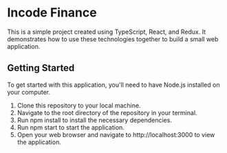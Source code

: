 # Incode Finance

This is a simple project created using TypeScript, React, and Redux. It demonstrates how to use these technologies together to build a small web application.

## Getting Started

To get started with this application, you'll need to have Node.js installed on your computer.

1. Clone this repository to your local machine.
2. Navigate to the root directory of the repository in your terminal.
3. Run npm install to install the necessary dependencies.
4. Run npm start to start the application.
5. Open your web browser and navigate to http://localhost:3000 to view the application.
